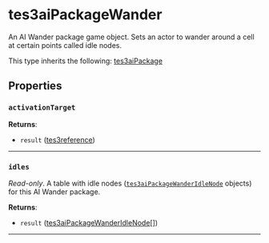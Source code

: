 # tes3aiPackageWander

An AI Wander package game object. Sets an actor to wander around a cell at certain points called idle nodes.

This type inherits the following: [tes3aiPackage](../../types/tes3aiPackage)
## Properties

### `activationTarget`



**Returns**:

* `result` ([tes3reference](../../types/tes3reference))

***

### `idles`

*Read-only*. A table with idle nodes ([`tes3aiPackageWanderIdleNode`](https://mwse.github.io/MWSE/types/tes3aiPackageWanderIdleNode/) objects) for this AI Wander package.

**Returns**:

* `result` ([tes3aiPackageWanderIdleNode](../../types/tes3aiPackageWanderIdleNode)[])

***

